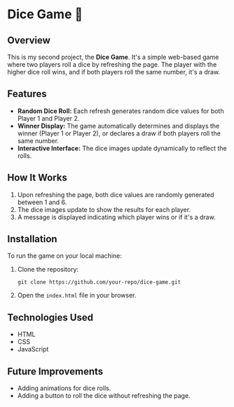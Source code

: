 # Dice Game 🎲

## Overview
This is my second project, the **Dice Game**. It's a simple web-based game where two players roll a dice by refreshing the page. The player with the higher dice roll wins, and if both players roll the same number, it's a draw.

## Features
- **Random Dice Roll:** Each refresh generates random dice values for both Player 1 and Player 2.
- **Winner Display:** The game automatically determines and displays the winner (Player 1 or Player 2), or declares a draw if both players roll the same number.
- **Interactive Interface:** The dice images update dynamically to reflect the rolls.

## How It Works
1. Upon refreshing the page, both dice values are randomly generated between 1 and 6.
2. The dice images update to show the results for each player.
3. A message is displayed indicating which player wins or if it's a draw.

## Installation
To run the game on your local machine:
1. Clone the repository:  
   ```
   git clone https://github.com/your-repo/dice-game.git
   ```
2. Open the `index.html` file in your browser.

## Technologies Used
- HTML
- CSS
- JavaScript

## Future Improvements
- Adding animations for dice rolls.
- Adding a button to roll the dice without refreshing the page.
